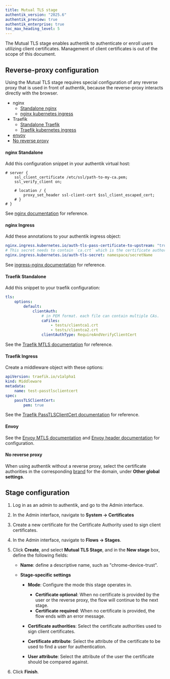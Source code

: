 ```yaml
---
title: Mutual TLS stage
authentik_version: "2025.6"
authentik_preview: true
authentik_enterprise: true
toc_max_heading_level: 5
---
```


The Mutual TLS stage enables authentik to authenticate or enroll users utilizing client certificates. Management of client certificates is out of the scope of this document.

## Reverse-proxy configuration

Using the Mutual TLS stage requires special configuration of any reverse proxy that is used in front of authentik, because the reverse-proxy interacts directly with the browser.

- nginx
    - [Standalone nginx](#nginx-standalone)
    - [nginx kubernetes ingress](#nginx-ingress)
- Traefik
    - [Standalone Traefik](#traefik-standalone)
    - [Traefik kubernetes ingress](#traefik-ingress)
- [envoy](#envoy)
- [No reverse proxy](#no-reverse-proxy)

#### nginx Standalone

Add this configuration snippet in your authentik virtual host:

```nginx
# server {
    ssl_client_certificate /etc/ssl/path-to-my-ca.pem;
    ssl_verify_client on;

    # location / {
        proxy_set_header ssl-client-cert $ssl_client_escaped_cert;
    # }
# }
```

See [nginx documentation](https://nginx.org/en/docs/http/ngx_http_ssl_module.html#ssl_client_certificate) for reference.

#### nginx Ingress

Add these annotations to your authentik ingress object:

```yaml
nginx.ingress.kubernetes.io/auth-tls-pass-certificate-to-upstream: "true"
# This secret needs to contain `ca.crt` which is the certificate authority to validate against.
nginx.ingress.kubernetes.io/auth-tls-secret: namespace/secretName
```

See [ingress-nginx documentation](https://kubernetes.github.io/ingress-nginx/examples/auth/client-certs/) for reference.

#### Traefik Standalone

Add this snippet to your traefik configuration:

```yaml
tls:
    options:
        default:
            clientAuth:
                # in PEM format. each file can contain multiple CAs.
                caFiles:
                    - tests/clientca1.crt
                    - tests/clientca2.crt
                clientAuthType: RequireAndVerifyClientCert
```

See the [Traefik MTLS documentation](https://doc.traefik.io/traefik/https/tls/#client-authentication-mtls) for reference.

#### Traefik Ingress

Create a middleware object with these options:

```yaml
apiVersion: traefik.io/v1alpha1
kind: Middleware
metadata:
    name: test-passtlsclientcert
spec:
    passTLSClientCert:
        pem: true
```

See the [Traefik PassTLSClientCert documentation](https://doc.traefik.io/traefik/middlewares/http/passtlsclientcert/) for reference.

#### Envoy

See the [Envoy MTLS documentation](https://www.envoyproxy.io/docs/envoy/latest/start/quick-start/securing#use-mutual-tls-mtls-to-enforce-client-certificate-authentication) and [Envoy header documentation](https://www.envoyproxy.io/docs/envoy/latest/configuration/http/http_conn_man/headers#x-forwarded-client-cert) for configuration.

#### No reverse proxy

When using authentik without a reverse proxy, select the certificate authorities in the corresponding [brand](../../../../sys-mgmt/brands.md#client-certificates) for the domain, under **Other global settings**.

## Stage configuration

1. Log in as an admin to authentik, and go to the Admin interface.

2. In the Admin interface, navigate to **System -> Certificates**

3. Create a new certificate for the Certificate Authority used to sign client certificates.

4. In the Admin interface, navigate to **Flows -> Stages**.

5. Click **Create**, and select **Mutual TLS Stage**, and in the **New stage** box, define the following fields:

    - **Name**: define a descriptive name, such as "chrome-device-trust".

    - **Stage-specific settings**

        - **Mode**: Configure the mode this stage operates in.

            - **Certificate optional**: When no certificate is provided by the user or the reverse proxy, the flow will continue to the next stage.
            - **Certificate required**: When no certificate is provided, the flow ends with an error message.

        - **Certificate authorities**: Select the certificate authorities used to sign client certificates.

        - **Certificate attribute**: Select the attribute of the certificate to be used to find a user for authentication.

        - **User attribute**: Select the attribute of the user the certificate should be compared against.

6. Click **Finish**.
